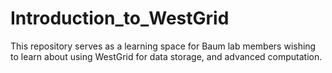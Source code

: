 Introduction_to_WestGrid
========================

This repository serves as a learning space for Baum lab members wishing to learn about using WestGrid for data storage, and advanced computation.
